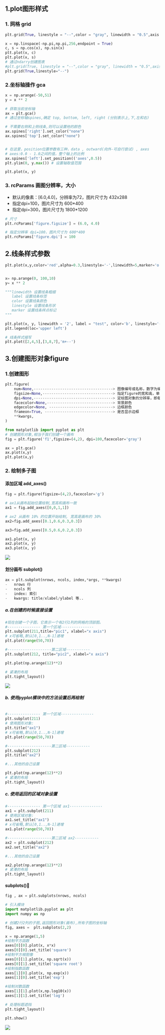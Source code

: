 ## 1.plot图形样式
### 1. 网格 grid
```python
plt.grid(True, linestyle = "--",color = "gray", linewidth = "0.5",axis = 'x')

x = np.linspace(-np.pi,np.pi,256,endpoint = True)
c, s = np.cos(x), np.sin(x)
plt.plot(x, c)
plt.plot(x, s)
# 通过ndarry创建图表
#plt.grid(True, linestyle = "--",color = "gray", linewidth = "0.5",axis = 'both')
plt.grid(True,linestyle="--")
```
### 2.坐标轴操作 gca
```python
x = np.arange(-50,51)
y = x ** 2

# 获取当前坐标轴
ax = plt.gca()
# 通过坐标轴spines,确定 top, bottom, left, right (分别表示上,下,左和右)

# 不需要右侧和上侧线条,则可以设置他的颜色
ax.spines['right'].set_color("none")
ax.spines['top'].set_color("none")


# 在这里，position位置参数有三种，data , outward(向外-可自行尝试) , axes
# axes:0.0 - 1.0之间的值，整个轴上的比例
ax.spines['left'].set_position(('axes',0.5))
plt.ylim(0, y.max()) # 设置轴取值范围

plt.plot(x, y)
```
### 3. rcParams 画图分辨率，大小
-   默认的像素：[6.0,4.0]，分辨率为72，图片尺寸为 432x288
-   指定dpi=100，图片尺寸为 600*400
-   指定dpi=300，图片尺寸为 1800*1200
```python
# 尺寸
plt.rcParams['figure.figsize'] = (6.0, 4.0)

# 指定分辨率 dpi=100，图片尺寸为 600*400
plt.rcParams['figure.dpi'] = 100
```

## 2.线条样式参数
```python
plt.plot(x,y,color='red',alpha=0.3,linestyle='-',linewidth=5,marker='o',markeredgecolor='r',markersize='20',markeredgewidth=10)


x= np.arange(0, 100,10)
y= x ** 2

"""linewidth 设置线条粗细
   label 设置线条标签
   color 设置线条颜色
   linestyle 设置线条形状
   marker 设置线条样点标记
"""

plt.plot(x, y, linewidth = '2', label = "test", color='b', linestyle='--', marker='H')
plt.legend(loc='upper left')

# 线条样式缩写
plt.plot([2,4,5],[3,8,7],'m+--')
```
## 3.创建图形对象figure
### 1.创建图形
```python
plt.figure(
    num=None,------------------------------------> 图像编号或名称，数字为编号 ，字符串为名称
    figsize=None,--------------------------------> 指定figure的宽和高，单位为英寸；
    dpi=None,------------------------------------> 定绘图对象的分辨率，即每英寸多少个像素，缺省值为72
    facecolor=None,------------------------------> 背景颜色
    edgecolor=None, -----------------------------> 边框颜色
    frameon=True, -------------------------------> 是否显示边框
    **kwargs,
)
```

```python
from matplotlib import pyplot as plt
# 创建图形对象,相当于我们创建一个画布
fig = plt.figure('f1',figsize=(4,2), dpi=100,facecolor='gray')

ax = plt.gca()
ax.plot(x,y)
plt.plot(x,y)
```
### 2. 绘制多子图
#### 添加区域 add_axes()
```python
fig = plt.figure(figsize=(4,2),facecolor='g')

# ax1从画布起始位置绘制,宽高和画布一致
ax1 = fig.add_axes([0,0,1,1])

# ax2 从画布 10% 的位置开始绘制, 宽高是画布的 30%
ax2=fig.add_axes([0.1,0.6,0.3,0.3])

ax3=fig.add_axes([0.5,0.6,0.2,0.3])

ax1.plot(x, y)
ax2.plot(x, y)
ax3.plot(x, y)

```
![](attachments/截屏2022-08-25%20下午8.16.03.png)
#### 划分画布 subplot()
```python
ax = plt.subplot(nrows, ncols, index,*args, **kwargs)
-   nrows 行
-   ncols 列
-   index: 索引
-   kwargs: title/xlabel/ylabel 等..
```
#####  a.在创建的时候直接设置
```python
#现在创建一个子图，它表示一个有2行1列的网格的顶部图。
#--------------- 第一个区域---------------
plt.subplot(211,title="pic1", xlabel="x axis")
# x可省略,默认[0,1..,N-1]递增
plt.plot(range(50,70))

#--------------------第二区域-----------
plt.subplot(212, title="pic2", xlabel="x axis")

plt.plot(np.arange(12)**2)

# 紧凑的布局
plt.tight_layout()
```
![](attachments/截屏2022-08-26%20下午3.21.39.png)
##### b. 使用pyplot模块中的方法设置后再绘制
```python 

#--------------- 第一个区域---------------
plt.subplot(211)
# 使用图形对象:
plt.title("ax1")
# x可省略,默认[0,1..,N-1]递增
plt.plot(range(50,70))

#--------------------第二区域-----------
plt.subplot(212)
plt.title("ax2")

#...其他的自己设置

plt.plot(np.arange(12)**2)
# 紧凑的布局
plt.tight_layout()

```
##### c. 使用返回的区域对象设置
```python
#--------------- 第一个区域 ax1---------------
ax1 = plt.subplot(211)
# 使用区域对象:
ax1.set_title("ax1")
# x可省略,默认[0,1..,N-1]递增
ax1.plot(range(50,70))

#--------------------第二区域 ax2-----------
ax2 = plt.subplot(212)
ax2.set_title("ax2")

#...其他的自己设置

ax2.plot(np.arange(12)**2)
# 紧凑的布局
plt.tight_layout()
```
#### subplots()🌟
```python
fig , ax = plt.subplots(nrows, ncols)

# 引入模块
import matplotlib.pyplot as plt
import numpy as np

# 创建2行2列的子图,返回图形对象(画布),所有子图的坐标轴
fig, axes =  plt.subplots(2,2)

x = np.arange(1,5)
#绘制平方函数
axes[0][0].plot(x, x*x)
axes[0][0].set_title('square')
#绘制平方根图像
axes[0][1].plot(x, np.sqrt(x))
axes[0][1].set_title('square root')
#绘制指数函数
axes[1][0].plot(x, np.exp(x))
axes[1][0].set_title('exp')

#绘制对数函数
axes[1][1].plot(x,np.log10(x))
axes[1][1].set_title('log')

# 处理标题遮挡
plt.tight_layout()

plt.show()
```
![](attachments/截屏2022-08-26%20下午3.28.02.png)